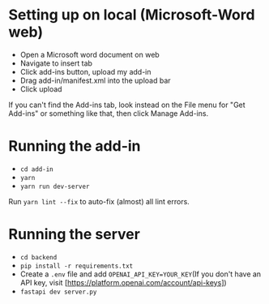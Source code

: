 # Setting up on local (Microsoft-Word web)

-   Open a Microsoft word document on web
-   Navigate to insert tab
-   Click add-ins button, upload my add-in
-   Drag add-in/manifest.xml into the upload bar
-   Click upload

If you can't find the Add-ins tab, look instead on the File menu for "Get Add-ins" or something like that, then click Manage Add-ins.

# Running the add-in

-   `cd add-in`
-   `yarn`
-   `yarn run dev-server`

Run `yarn lint --fix` to auto-fix (almost) all lint errors.

# Running the server

-   `cd backend`
-   `pip install -r requirements.txt`
-   Create a `.env` file and add `OPENAI_API_KEY=YOUR_KEY`(If you don't have an API key, visit [https://platform.openai.com/account/api-keys])
-   `fastapi dev server.py`
